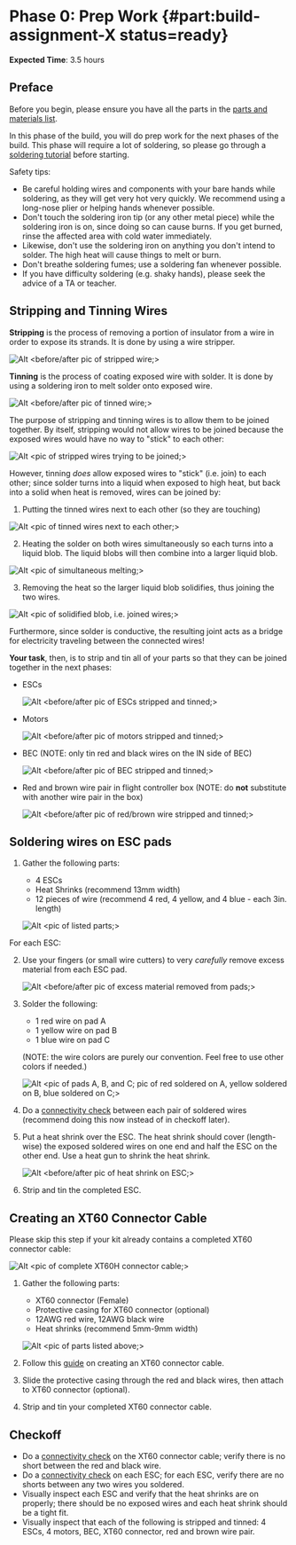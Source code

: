 # Phase 0: Prep Work {#part:build-assignment-X status=ready}
**Expected Time**: 3.5 hours

## Preface

Before you begin, please ensure you have all the parts in the [parts and materials list]().

In this phase of the build, you will do prep work for the next phases of the build. This phase will require a lot of soldering, so please go through a [soldering tutorial](https://www.youtube.com/watch?v=Qps9woUGkvI) before starting.

Safety tips:
- Be careful holding wires and components with your bare hands while soldering, as they will get very hot very quickly. We recommend using a long-nose plier or helping hands whenever possible.
- Don't touch the soldering iron tip (or any other metal piece) while the soldering iron is on, since doing so can cause burns. If you get burned, rinse the affected area with cold water immediately.
- Likewise, don't use the soldering iron on anything you don't intend to solder. The high heat will cause things to melt or burn.
- Don't breathe soldering fumes; use a soldering fan whenever possible.
- If you have difficulty soldering (e.g. shaky hands), please seek the advice of a TA or teacher.

## Stripping and Tinning Wires
**Stripping** is the process of removing a portion of insulator from a wire in order to expose its strands. It is done by using a wire stripper.

![Alt](/X.png "Title") <before/after pic of stripped wire;>

**Tinning** is the process of coating exposed wire with solder. It is done by using a soldering iron to melt solder onto exposed wire.

![Alt](/X.png "Title") <before/after pic of tinned wire;>

The purpose of stripping and tinning wires is to allow them to be joined together. By itself, stripping would not allow wires to be joined because the exposed wires would have no way to "stick" to each other:

![Alt](/X.png "Title") <pic of stripped wires trying to be joined;>

However, tinning *does* allow exposed wires to "stick" (i.e. join) to each other; since solder turns into a liquid when exposed to high heat, but back into a solid when heat is removed, wires can be joined by:
1. Putting the tinned wires next to each other (so they are touching)

  ![Alt](/X.png "Title") <pic of tinned wires next to each other;>
  
2. Heating the solder on both wires simultaneously so each turns into a liquid blob. The liquid blobs will then combine into a larger liquid blob.

  ![Alt](/X.png "Title") <pic of simultaneous melting;>
  
3. Removing the heat so the larger liquid blob solidifies, thus joining the two wires.

  ![Alt](/X.png "Title") <pic of solidified blob, i.e. joined wires;>

Furthermore, since solder is conductive, the resulting joint acts as a bridge for electricity traveling between the connected wires!

**Your task**, then, is to strip and tin all of your parts so that they can be joined together in the next phases:
- ESCs

  ![Alt](/X.png "Title") <before/after pic of ESCs stripped and tinned;>
  
- Motors

  ![Alt](/X.png "Title") <before/after pic of motors stripped and tinned;>
  
- BEC (NOTE: only tin red and black wires on the IN side of BEC)
  
  ![Alt](/X.png "Title") <before/after pic of BEC stripped and tinned;>
  
- Red and brown wire pair in flight controller box (NOTE: do **not** substitute with another wire pair in the box)

  ![Alt](/X.png "Title") <before/after pic of red/brown wire stripped and tinned;>

## Soldering wires on ESC pads

1. Gather the following parts:
   - 4 ESCs
   - Heat Shrinks (recommend 13mm width)
   - 12 pieces of wire (recommend 4 red, 4 yellow, and 4 blue - each 3in. length)
   
   ![Alt](/X.png "Title") <pic of listed parts;>

For each ESC:

2. Use your fingers (or small wire cutters) to very *carefully* remove excess material from each ESC pad.

   ![Alt](/X.png "Title") <before/after pic of excess material removed from pads;>

3. Solder the following:
   - 1 red wire on pad A
   - 1 yellow wire on pad B
   - 1 blue wire on pad C
   
   (NOTE: the wire colors are purely our convention. Feel free to use other colors if needed.)
   
   ![Alt](/X.png "Title") <pic of pads A, B, and C; pic of red soldered on A, yellow soldered on B, blue soldered on C;>
   
4. Do a [connectivity check]() between each pair of soldered wires (recommend doing this now instead of in checkoff later).

5. Put a heat shrink over the ESC. The heat shrink should cover (length-wise) the exposed soldered wires on one end and half the ESC on the other end. Use a heat gun to shrink the heat shrink.

   ![Alt](/X.png "Title") <before/after pic of heat shrink on ESC;>
   
6. Strip and tin the completed ESC.

## Creating an XT60 Connector Cable
Please skip this step if your kit already contains a completed XT60 connector cable:

![Alt](/X.png "Title") <pic of complete XT60H connector cable;>

1. Gather the following parts:
    - XT60 connector (Female)
    - Protective casing for XT60 connector (optional)
    - 12AWG red wire, 12AWG black wire
    - Heat shrinks (recommend 5mm-9mm width)
    
    ![Alt](/X.png "Title") <pic of parts listed above;>
    
2. Follow this [guide](http://www.mindsensors.com/blog/how-to/tutorial-soldering-xt60-connectors) on creating an XT60 connector cable.
3. Slide the protective casing through the red and black wires, then attach to XT60 connector (optional).
4. Strip and tin your completed XT60 connector cable.

## Checkoff
- Do a [connectivity check]() on the XT60 connector cable; verify there is no short between the red and black wire.
- Do a [connectivity check]() on each ESC; for each ESC, verify there are no shorts between any two wires you soldered.
- Visually inspect each ESC and verify that the heat shrinks are on properly; there should be no exposed wires and each heat shrink should be a tight fit.
- Visually inspect that each of the following is stripped and tinned: 4 ESCs, 4 motors, BEC, XT60 connector, red and brown wire pair.
